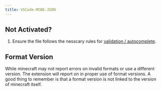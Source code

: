 ```yaml
---
title: VSCode-MCBE-JSON
---
```


## Not Activated?

1. Ensure the file follows the nesscary rules for
   [validation / autocomplete](https://github.com/Blockception/VSCode-Bedrock-Development-Extension/blob/main/documentation/Json%20Validation.md).

## Format Version

While minecraft may not report errors on invalid formats or use a different version. The extension will report on in proper use of format versions. A good thing to remember is that
a format version is not linked to the version of minecraft itself.
